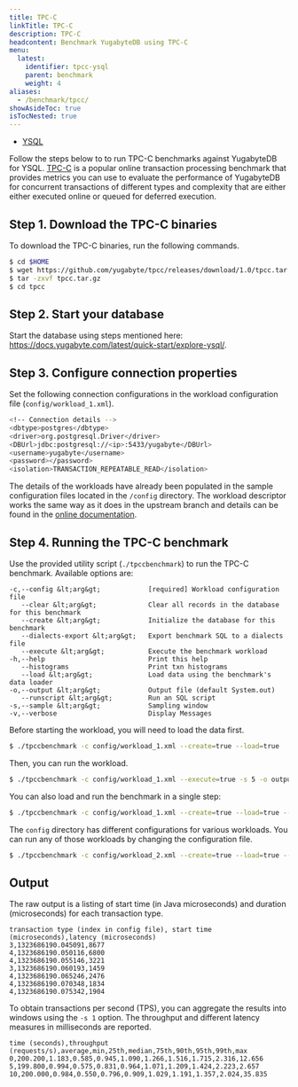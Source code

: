 ```yaml
---
title: TPC-C
linkTitle: TPC-C
description: TPC-C
headcontent: Benchmark YugabyteDB using TPC-C
menu:
  latest:
    identifier: tpcc-ysql
    parent: benchmark
    weight: 4
aliases:
  - /benchmark/tpcc/
showAsideToc: true
isTocNested: true
---
```


<ul class="nav nav-tabs-alt nav-tabs-yb">

  <li >
    <a href="/latest/benchmark/tpcc-ysql/" class="nav-link active">
      <i class="icon-postgres" aria-hidden="true"></i>
      YSQL
    </a>
  </li>

</ul>

Follow the steps below to to run TPC-C benchmarks against YugabyteDB for YSQL. [TPC-C](http://www.tpc.org/tpcc/) is a popular online transaction processing benchmark that provides metrics you can use to evaluate the performance of YugabyteDB for concurrent transactions of different types and complexity that are either either executed online or queued for deferred execution.

## Step 1. Download the TPC-C binaries

To download the TPC-C binaries, run the following commands.

```sh
$ cd $HOME
$ wget https://github.com/yugabyte/tpcc/releases/download/1.0/tpcc.tar.gz
$ tar -zxvf tpcc.tar.gz
$ cd tpcc
```

## Step 2. Start your database

Start the database using steps mentioned here: https://docs.yugabyte.com/latest/quick-start/explore-ysql/.

## Step 3. Configure connection properties

Set the following connection configurations in the workload configuration file (`config/workload_1.xml`).

```sh
<!-- Connection details -->
<dbtype>postgres</dbtype>
<driver>org.postgresql.Driver</driver>
<DBUrl>jdbc:postgresql://<ip>:5433/yugabyte</DBUrl>
<username>yugabyte</username>
<password></password>
<isolation>TRANSACTION_REPEATABLE_READ</isolation>
```

The details of the workloads have already been populated in the sample configuration files located in the `/config` directory.
The workload descriptor works the same way as it does in the upstream branch and details can be found in the [online documentation](https://github.com/oltpbenchmark/oltpbench/wiki).

## Step 4. Running the TPC-C benchmark

Use the provided utility script (`./tpccbenchmark`) to run the TPC-C benchmark. Available options are:

```
-c,--config &lt;arg&gt;            [required] Workload configuration file
   --clear &lt;arg&gt;             Clear all records in the database for this benchmark
   --create &lt;arg&gt;            Initialize the database for this benchmark
   --dialects-export &lt;arg&gt;   Export benchmark SQL to a dialects file
   --execute &lt;arg&gt;           Execute the benchmark workload
-h,--help                          Print this help
   --histograms                    Print txn histograms
   --load &lt;arg&gt;              Load data using the benchmark's data loader
-o,--output &lt;arg&gt;            Output file (default System.out)
   --runscript &lt;arg&gt;         Run an SQL script
-s,--sample &lt;arg&gt;            Sampling window
-v,--verbose                       Display Messages
```

Before starting the workload, you will need to load the data first.

```sh
$ ./tpccbenchmark -c config/workload_1.xml --create=true --load=true
```

Then, you can run the workload.

```sh
$ ./tpccbenchmark -c config/workload_1.xml --execute=true -s 5 -o outputfile
```

You can also load and run the benchmark in a single step:

```sh
$ ./tpccbenchmark -c config/workload_1.xml --create=true --load=true --execute=true -s 5 -o outputfile
```

The `config` directory has different configurations for various workloads. You can run any of those workloads by changing the configuration file.

```sh
$ ./tpccbenchmark -c config/workload_2.xml --create=true --load=true --execute=true -s 5 -o outputfile
```

## Output

The raw output is a listing of start time (in Java microseconds) and duration (microseconds) for each transaction type.

```
transaction type (index in config file), start time (microseconds),latency (microseconds)
3,1323686190.045091,8677
4,1323686190.050116,6800
4,1323686190.055146,3221
3,1323686190.060193,1459
4,1323686190.065246,2476
4,1323686190.070348,1834
4,1323686190.075342,1904
```

To obtain transactions per second (TPS), you can aggregate the results into windows using the `-s 1` option. The throughput and different latency measures in milliseconds are reported.

```
time (seconds),throughput (requests/s),average,min,25th,median,75th,90th,95th,99th,max
0,200.200,1.183,0.585,0.945,1.090,1.266,1.516,1.715,2.316,12.656
5,199.800,0.994,0.575,0.831,0.964,1.071,1.209,1.424,2.223,2.657
10,200.000,0.984,0.550,0.796,0.909,1.029,1.191,1.357,2.024,35.835
```
